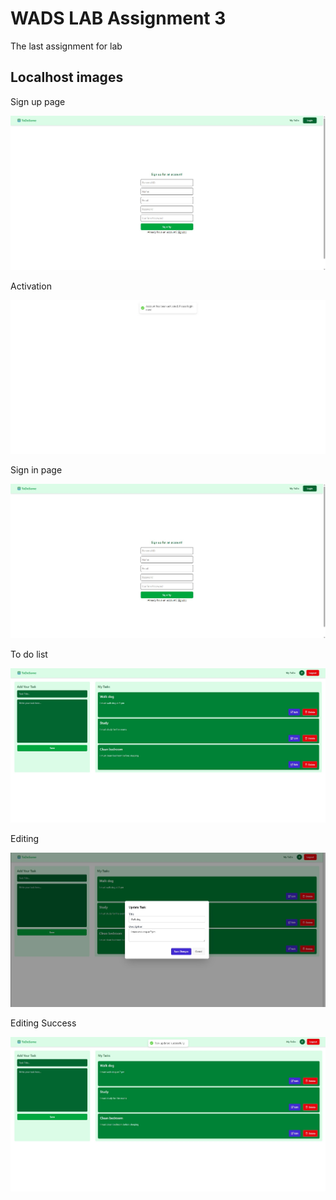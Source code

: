 # WADS LAB Assignment 3

The last assignment for lab

## Localhost images

Sign up page

![Sign up](./images/signup.jpg)

Activation

![Activation](./images/activation.jpg)

Sign in page

![Sign in](./images/signin.jpg)

To do list 

![To do list](./images/todolist.jpg)

Editing

![Editing](./images/edit.jpg)

Editing Success

![Success](./images/edit-success.jpg)